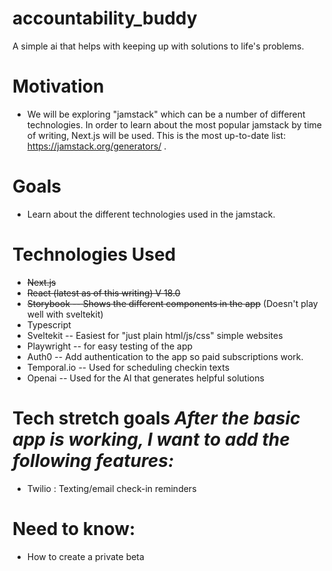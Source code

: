 # accountability_buddy
A simple ai that helps with keeping up with solutions to life's problems.

# Motivation
* We will be exploring "jamstack" which can be a number of different technologies. In order to learn about the most popular jamstack by time of writing, Next.js will be used. This is the most up-to-date list: https://jamstack.org/generators/ .

# Goals
* Learn about the different technologies used in the jamstack.

# Technologies Used
* ~~Next.js~~
* ~~React (latest as of this writing) V 18.0~~
* ~~Storybook -- Shows the different components in the app~~ (Doesn't play well with sveltekit)
* Typescript
* Sveltekit -- Easiest for "just plain html/js/css" simple websites
* Playwright -- for easy testing of the app
* Auth0 -- Add authentication to the app so paid subscriptions work.
* Temporal.io -- Used for scheduling checkin texts
* Openai -- Used for the AI that generates helpful solutions

# Tech stretch goals *After the basic app is working, I want to add the following features:*
* Twilio : Texting/email check-in reminders

# Need to know:
* How to create a private beta


